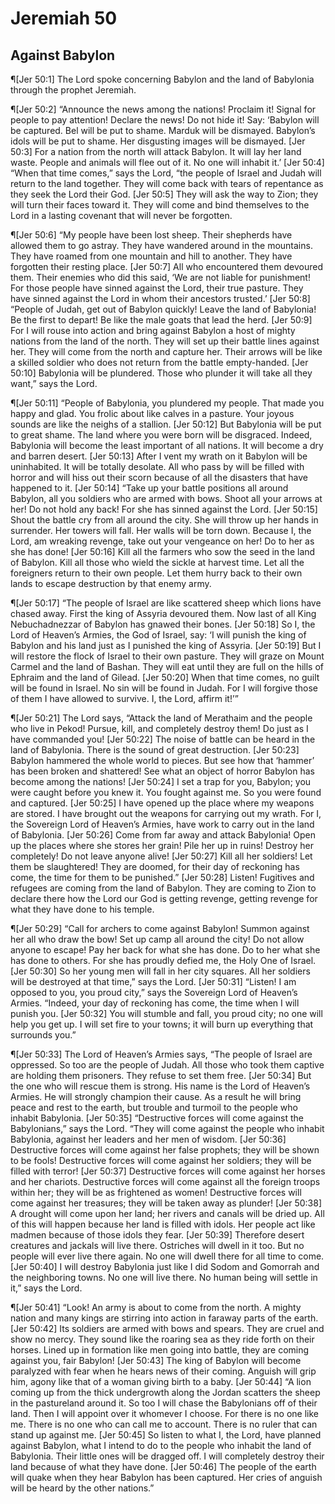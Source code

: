 # Jeremiah 50

## Against Babylon
¶[Jer 50:1] The Lord spoke concerning Babylon and the land of Babylonia through the prophet Jeremiah.

¶[Jer 50:2] “Announce the news among the nations! Proclaim it! Signal for people to pay attention! Declare the news! Do not hide it! Say: ‘Babylon will be captured. Bel will be put to shame. Marduk will be dismayed. Babylon’s idols will be put to shame. Her disgusting images will be dismayed.
[Jer 50:3] For a nation from the north will attack Babylon. It will lay her land waste. People and animals will flee out of it. No one will inhabit it.’
[Jer 50:4] “When that time comes,” says the Lord, “the people of Israel and Judah will return to the land together. They will come back with tears of repentance as they seek the Lord their God.
[Jer 50:5] They will ask the way to Zion; they will turn their faces toward it. They will come and bind themselves to the Lord in a lasting covenant that will never be forgotten.

¶[Jer 50:6] “My people have been lost sheep. Their shepherds have allowed them to go astray. They have wandered around in the mountains. They have roamed from one mountain and hill to another. They have forgotten their resting place.
[Jer 50:7] All who encountered them devoured them. Their enemies who did this said, ‘We are not liable for punishment! For those people have sinned against the Lord, their true pasture. They have sinned against the Lord in whom their ancestors trusted.’
[Jer 50:8] “People of Judah, get out of Babylon quickly! Leave the land of Babylonia! Be the first to depart! Be like the male goats that lead the herd.
[Jer 50:9] For I will rouse into action and bring against Babylon a host of mighty nations from the land of the north. They will set up their battle lines against her. They will come from the north and capture her. Their arrows will be like a skilled soldier who does not return from the battle empty-handed.
[Jer 50:10] Babylonia will be plundered. Those who plunder it will take all they want,” says the Lord.

¶[Jer 50:11] “People of Babylonia, you plundered my people. That made you happy and glad. You frolic about like calves in a pasture. Your joyous sounds are like the neighs of a stallion.
[Jer 50:12] But Babylonia will be put to great shame. The land where you were born will be disgraced. Indeed, Babylonia will become the least important of all nations. It will become a dry and barren desert.
[Jer 50:13] After I vent my wrath on it Babylon will be uninhabited. It will be totally desolate. All who pass by will be filled with horror and will hiss out their scorn because of all the disasters that have happened to it.
[Jer 50:14] “Take up your battle positions all around Babylon, all you soldiers who are armed with bows. Shoot all your arrows at her! Do not hold any back! For she has sinned against the Lord.
[Jer 50:15] Shout the battle cry from all around the city. She will throw up her hands in surrender. Her towers will fall. Her walls will be torn down. Because I, the Lord, am wreaking revenge, take out your vengeance on her! Do to her as she has done!
[Jer 50:16] Kill all the farmers who sow the seed in the land of Babylon. Kill all those who wield the sickle at harvest time. Let all the foreigners return to their own people. Let them hurry back to their own lands to escape destruction by that enemy army.

¶[Jer 50:17] “The people of Israel are like scattered sheep which lions have chased away. First the king of Assyria devoured them. Now last of all King Nebuchadnezzar of Babylon has gnawed their bones.
[Jer 50:18] So I, the Lord of Heaven’s Armies, the God of Israel, say: ‘I will punish the king of Babylon and his land just as I punished the king of Assyria.
[Jer 50:19] But I will restore the flock of Israel to their own pasture. They will graze on Mount Carmel and the land of Bashan. They will eat until they are full on the hills of Ephraim and the land of Gilead.
[Jer 50:20] When that time comes, no guilt will be found in Israel. No sin will be found in Judah. For I will forgive those of them I have allowed to survive. I, the Lord, affirm it!’”

¶[Jer 50:21] The Lord says, “Attack the land of Merathaim and the people who live in Pekod! Pursue, kill, and completely destroy them! Do just as I have commanded you!
[Jer 50:22] The noise of battle can be heard in the land of Babylonia. There is the sound of great destruction.
[Jer 50:23] Babylon hammered the whole world to pieces. But see how that ‘hammer’ has been broken and shattered! See what an object of horror Babylon has become among the nations!
[Jer 50:24] I set a trap for you, Babylon; you were caught before you knew it. You fought against me. So you were found and captured.
[Jer 50:25] I have opened up the place where my weapons are stored. I have brought out the weapons for carrying out my wrath. For I, the Sovereign Lord of Heaven’s Armies, have work to carry out in the land of Babylonia.
[Jer 50:26] Come from far away and attack Babylonia! Open up the places where she stores her grain! Pile her up in ruins! Destroy her completely! Do not leave anyone alive!
[Jer 50:27] Kill all her soldiers! Let them be slaughtered! They are doomed, for their day of reckoning has come, the time for them to be punished.”
[Jer 50:28] Listen! Fugitives and refugees are coming from the land of Babylon. They are coming to Zion to declare there how the Lord our God is getting revenge, getting revenge for what they have done to his temple.

¶[Jer 50:29] “Call for archers to come against Babylon! Summon against her all who draw the bow! Set up camp all around the city! Do not allow anyone to escape! Pay her back for what she has done. Do to her what she has done to others. For she has proudly defied me, the Holy One of Israel.
[Jer 50:30] So her young men will fall in her city squares. All her soldiers will be destroyed at that time,” says the Lord.
[Jer 50:31] “Listen! I am opposed to you, you proud city,” says the Sovereign Lord of Heaven’s Armies. “Indeed, your day of reckoning has come, the time when I will punish you.
[Jer 50:32] You will stumble and fall, you proud city; no one will help you get up. I will set fire to your towns; it will burn up everything that surrounds you.”

¶[Jer 50:33] The Lord of Heaven’s Armies says, “The people of Israel are oppressed. So too are the people of Judah. All those who took them captive are holding them prisoners. They refuse to set them free.
[Jer 50:34] But the one who will rescue them is strong. His name is the Lord of Heaven’s Armies. He will strongly champion their cause. As a result he will bring peace and rest to the earth, but trouble and turmoil to the people who inhabit Babylonia.
[Jer 50:35] “Destructive forces will come against the Babylonians,” says the Lord. “They will come against the people who inhabit Babylonia, against her leaders and her men of wisdom.
[Jer 50:36] Destructive forces will come against her false prophets; they will be shown to be fools! Destructive forces will come against her soldiers; they will be filled with terror!
[Jer 50:37] Destructive forces will come against her horses and her chariots. Destructive forces will come against all the foreign troops within her; they will be as frightened as women! Destructive forces will come against her treasures; they will be taken away as plunder!
[Jer 50:38] A drought will come upon her land; her rivers and canals will be dried up. All of this will happen because her land is filled with idols. Her people act like madmen because of those idols they fear.
[Jer 50:39] Therefore desert creatures and jackals will live there. Ostriches will dwell in it too. But no people will ever live there again. No one will dwell there for all time to come.
[Jer 50:40] I will destroy Babylonia just like I did Sodom and Gomorrah and the neighboring towns. No one will live there. No human being will settle in it,” says the Lord.

¶[Jer 50:41] “Look! An army is about to come from the north. A mighty nation and many kings are stirring into action in faraway parts of the earth.
[Jer 50:42] Its soldiers are armed with bows and spears. They are cruel and show no mercy. They sound like the roaring sea as they ride forth on their horses. Lined up in formation like men going into battle, they are coming against you, fair Babylon!
[Jer 50:43] The king of Babylon will become paralyzed with fear when he hears news of their coming. Anguish will grip him, agony like that of a woman giving birth to a baby.
[Jer 50:44] “A lion coming up from the thick undergrowth along the Jordan scatters the sheep in the pastureland around it. So too I will chase the Babylonians off of their land. Then I will appoint over it whomever I choose. For there is no one like me. There is no one who can call me to account. There is no ruler that can stand up against me.
[Jer 50:45] So listen to what I, the Lord, have planned against Babylon, what I intend to do to the people who inhabit the land of Babylonia. Their little ones will be dragged off. I will completely destroy their land because of what they have done.
[Jer 50:46] The people of the earth will quake when they hear Babylon has been captured. Her cries of anguish will be heard by the other nations.”
